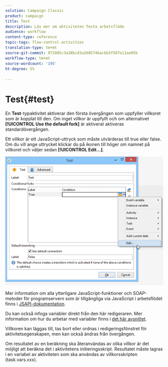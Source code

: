 ```yaml
---
solution: Campaign Classic
product: campaign
title: Test
description: Läs mer om aktiviteten Testa arbetsflöde
audience: workflow
content-type: reference
topic-tags: flow-control-activities
translation-type: tm+mt
source-git-commit: 972885c3a38bcd3a260574bacbb3f507e11ae05b
workflow-type: tm+mt
source-wordcount: '195'
ht-degree: 5%

---
```



# Test{#test}

En **Test**-typaktivitet aktiverar den första övergången som uppfyller villkoret som är kopplat till den. Om inget villkor är uppfyllt och om alternativet **[!UICONTROL Use the default fork]** är aktiverat aktiveras standardövergången.

Ett villkor är ett JavaScript-uttryck som måste utvärderas till true eller false. Om du vill ange uttrycket klickar du på ikonen till höger om namnet på villkoret och väljer sedan **[!UICONTROL Edit...]**.

![](assets/edit_test.png)

Mer information om alla ytterligare JavaScript-funktioner och SOAP-metoder för programservern som är tillgängliga via JavaScript i arbetsflödet finns i [JSAPI-dokumentation](https://docs.adobe.com/content/help/en/campaign-classic/technicalresources/api/index.html).

Du kan också infoga variabler direkt från den här redigeraren. Mer information om hur du arbetar med variabler finns i [det här avsnittet](../../workflow/using/javascript-scripts-and-templates.md#variables).

Villkoren kan läggas till, tas bort eller ordnas i redigeringsfönstret för aktivitetsegenskapen, men kan också ändras från övergången.

Om resultatet av en beräkning ska återanvändas av olika villkor är det möjligt att beräkna det i aktivitetens initieringsskript. Resultatet måste lagras i en variabel av aktiviteten som ska användas av villkorsskripten (task.vars.xxx).
